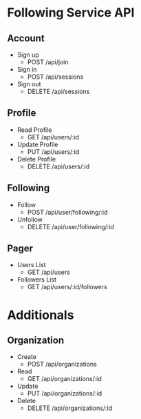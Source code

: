 # Following Service API

## Account
- Sign up
	- POST   /api/join
- Sign in
	- POST   /api/sessions
- Sign out
	- DELETE /api/sessions 

## Profile
- Read Profile
	- GET  	 /api/users/:id
- Update Profile
	- PUT 	 /api/users/:id
- Delete Profile
	- DELETE /api/users/:id

## Following
- Follow
	- POST    /api/user/following/:id
- Unfollow
	- DELETE /api/user/following/:id

## Pager
- Users List
	- GET    /api/users
- Followers List
	- GET    /api/users/:id/followers

# Additionals

## Organization
- Create
	- POST   /api/organizations
- Read
	- GET    /api/organizations/:id
- Update
	- PUT    /api/organizations/:id
- Delete
	- DELETE /api/organizations/:id

